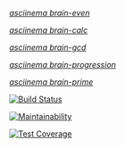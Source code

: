 [_asciinema brain-even_](https://asciinema.org/a/hQ4t8VlGzT186GsioJzSDUoSo)

[_asciinema brain-calc_](https://asciinema.org/a/lzaUXbTzukCABNaOGmKCXeY6d)

[_asciinema brain-gcd_](https://asciinema.org/a/yKzRGd6HYn69FiU6LJO1fY0k0)

[_asciinema brain-progression_](https://asciinema.org/a/Nq7UXm9iJSsStZnDxnZPGPEHv)

[_asciinema brain-prime_](https://asciinema.org/a/3JRZDclTzWRlMiuEsta2BgFf3)

[![Build Status](https://travis-ci.org/nikkstchv/project-lvl1-s442.svg?branch=master)](https://travis-ci.org/nikkstchv/project-lvl1-s454)

[![Maintainability](https://api.codeclimate.com/v1/badges/aec556157bbec3e78c40/maintainability)](https://codeclimate.com/github/nikkstchv/project-lvl1-s454/maintainability)

[![Test Coverage](https://api.codeclimate.com/v1/badges/a99a88d28ad37a79dbf6/test_coverage)](https://codeclimate.com/github/nikkstchv/project-lvl1-s454/maintainability)
